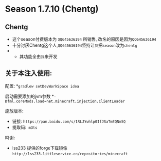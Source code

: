 # Season 1.7.10 (Chentg)

## Chentg  
* 这个season付费版本为 `QQ645636194` 所销售, 改名的原因是因为`QQ645636194`
* 十分讨厌Chentg这个人,`QQ645636194`坚持让`我`把`season`改为`chentg`
* * 其功能全由`我`来开发

## 关于本注入使用:

配置:
*`gradlew setDevWorkSpace idea`

启动需要添加的jvm参数
*`-Dfml.coreMods.load=net.minecraft.injection.ClientLoader`

施放版本:
* 链接: `https://pan.baidu.com/s/1RLJYwhlp0IfJSaTmEQNm5Q ` 
* 提取码:` m3ts`

鸣谢:
* lss233 提供的forge下载镜像 `http://lss233.littleservice.cn/repositories/minecraft`
